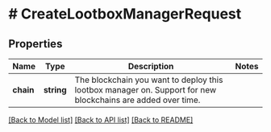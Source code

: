 # # CreateLootboxManagerRequest

## Properties

Name | Type | Description | Notes
------------ | ------------- | ------------- | -------------
**chain** | **string** | The blockchain you want to deploy this lootbox manager on. Support for new blockchains are added over time. |

[[Back to Model list]](../../README.md#models) [[Back to API list]](../../README.md#endpoints) [[Back to README]](../../README.md)
